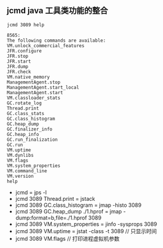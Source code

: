 ## jcmd java 工具类功能的整合

```shell
jcmd 3089 help
```
```
8565:
The following commands are available:
VM.unlock_commercial_features
JFR.configure
JFR.stop
JFR.start
JFR.dump
JFR.check
VM.native_memory
ManagementAgent.stop
ManagementAgent.start_local
ManagementAgent.start
VM.classloader_stats
GC.rotate_log
Thread.print
GC.class_stats
GC.class_histogram
GC.heap_dump
GC.finalizer_info
GC.heap_info
GC.run_finalization
GC.run
VM.uptime
VM.dynlibs
VM.flags
VM.system_properties
VM.command_line
VM.version
help
```

- jcmd = jps -l
- jcmd 3089 Thread.print = jstack 
- jcmd 3089 GC.class_histogram = jmap -histo 3089
- jcmd 3089 GC.heap_dump ./1.hprof = jmap -dump:format=b,file=./1.hprof 3089
- jcmd 3089 VM.system_properties = jinfo -sysprops 3089
- jcmd 3089 VM.uptime = jstat -class -t 3089 // 只显示时间 
- jcmd 3089 VM.flags // 打印进程虚拟机参数